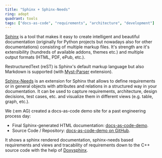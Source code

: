 ```yaml
---
title: "Sphinx + Sphinx-Needs"
ring: adopt
quadrant: tools
tags: ["docs-as-code", "requirements", "architecture", "development"]
---
```


[Sphinx](https://www.sphinx-doc.org/) is a tool that makes it easy to create intelligent and beautiful documentation (originally for Python projects but nowadays also for other documentations) consisting of multiple markup files.
It's strength are it's extensibility (hundreds of available addons, themes etc.) and multiple output formats (HTML, PDF, ePub, etc.).

RestructuredText (reST) is Sphinx's default markup language but also Markdown is supported (with [Myst-Parser](https://myst-parser.readthedocs.io/en/latest/intro.html) extension).

[Sphinx-Needs](https://sphinx-needs.readthedocs.io/en/latest/) is an extension for Sphinx that allows to define requirements or in general objects with attributes and relations in a structured way in your documentation. It can be used to capture requirements, architecture, design decisions, test cases, etc. and visualize them in different views (e.g. table, graph, etc.).

We (:em AG) created a docs-as-code demo site for a past engineering process day:

* Final Sphinx-generated HTML documentation: [docs-as-code-demo](https://engineering-methods.github.io/docs-as-code-demo/).
* Source Code / Repository: [docs-as-code-demo on GitHub](https://github.com/engineering-methods/docs-as-code-demo).

It shows a sphinx rendered documentation, sphinx-needs based requirements and views and tracability of requirements down to the C++ source code with the help of [Doxysphinx](https://boschglobal.github.io/doxysphinx/).
